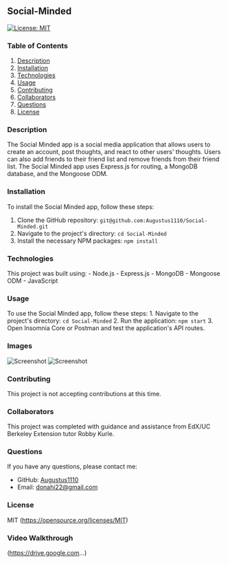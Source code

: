## Social-Minded

[![License: MIT](https://img.shields.io/badge/License-MIT-yellow.svg)](https://opensource.org/licenses/MIT)

### Table of Contents
1. [Description](#description)
2. [Installation](#installation)
3. [Technologies](#technologies) 
4. [Usage](#usage)
5. [Contributing](#contributing)
6. [Collaborators](#collaborators)
7. [Questions](#questions)
8. [License](#license)

### Description
The Social Minded app is a social media application that allows users to create an account, post thoughts, and react to other users' thoughts. Users can also add friends to their friend list and remove friends from their friend list. The Social Minded app uses Express.js for routing, a MongoDB database, and the Mongoose ODM.

### Installation
To install the Social Minded app, follow these steps:
 1. Clone the GitHub repository: `git@github.com:Augustus1110/Social-Minded.git`
 2. Navigate to the project's directory: `cd Social-Minded`
 3. Install the necessary NPM packages: `npm install`

### Technologies
This project was built using:
    - Node.js
    - Express.js
    - MongoDB
    - Mongoose ODM
    - JavaScript

### Usage
To use the Social Minded app, follow these steps:
    1. Navigate to the project's directory: `cd Social-Minded`
    2. Run the application: `npm start`
    3. Open Insomnia Core or Postman and test the application's API routes.

### Images
![Screenshot](./db/images/Prompts.png)
![Screenshot](./db/images/Tables.png)

### Contributing
This project is not accepting contributions at this time.

### Collaborators
This project was completed with guidance and assistance from EdX/UC Berkeley Extension tutor Robby Kurle.

### Questions
If you have any questions, please contact me:

- GitHub: [Augustus1110](https://github.com/Augustus1110)
- Email: donahi22@gmail.com

### License
MIT
(https://opensource.org/licenses/MIT)

### Video Walkthrough
(https://drive.google.com...)
